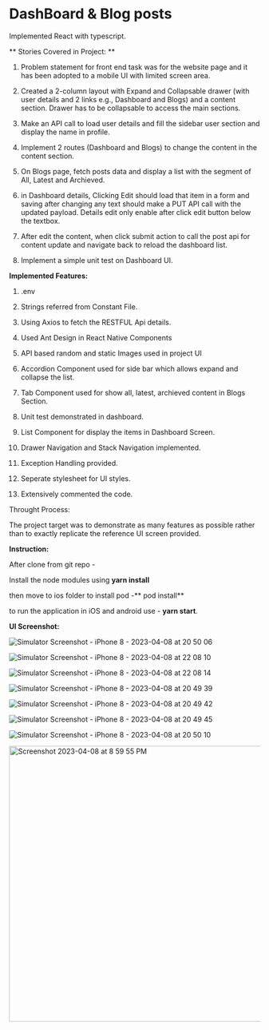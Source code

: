 # DashBoard & Blog posts

Implemented React with typescript.

** Stories Covered in Project: **

1. Problem statement for front end task was for the website page and it has been adopted to a mobile UI with limited screen area.

2. Created a 2-column layout with Expand and Collapsable drawer (with user details and 2 links e.g., Dashboard and Blogs) and a content section. Drawer has to be collapsable to access the main sections.

3. Make an API call to load user details and fill the sidebar user section and display the name in profile.

4. Implement 2 routes (Dashboard and Blogs) to change the content in the content section.

5. On Blogs page, fetch posts data and display a list with the segment of All, Latest and Archieved.

6. in Dashboard details, Clicking Edit should load that item in a form and saving after changing any text should make a PUT API call with the updated payload. 
Details edit only enable after click edit button below the textbox.

7. After edit the content, when click submit action to call the post api for content update and navigate back to reload the dashboard list.

8. Implement a simple unit test on Dashboard UI.

**Implemented Features:**

1. .env

2. Strings referred from Constant File.

3. Using Axios to fetch the RESTFUL Api details.

4. Used Ant Design in React Native Components

5. API based random and static Images used in project UI

6. Accordion Component used for side bar which allows expand and collapse the list.

7. Tab Component used for show all, latest, archieved content in Blogs Section.

8. Unit test demonstrated in dashboard.

9. List Component for display the items in Dashboard Screen.

10. Drawer Navigation and Stack Navigation implemented.

11. Exception Handling provided.

12. Seperate stylesheet for UI styles.

13. Extensively commented the code.

Throught Process: 

The project target was to demonstrate as many features as possible rather than to exactly replicate the reference UI screen provided.

**Instruction:**

After clone from git repo -  

Install the node modules using **yarn install**

then move to ios folder to install pod -** pod install**

to run the application in iOS and android use - **yarn start**.

**UI Screenshot:**

![Simulator Screenshot - iPhone 8 - 2023-04-08 at 20 50 06](https://user-images.githubusercontent.com/130089402/230732673-7be3e85a-d8ec-4e2d-bcba-0b92cf4ee54c.png)

![Simulator Screenshot - iPhone 8 - 2023-04-08 at 22 08 10](https://user-images.githubusercontent.com/130089402/230732726-2a0f7062-fbe8-4fc4-9a5f-1b565ac7ce23.png)

![Simulator Screenshot - iPhone 8 - 2023-04-08 at 22 08 14](https://user-images.githubusercontent.com/130089402/230732735-0c670292-b220-4c72-94a3-4ede35cf4a83.png)

![Simulator Screenshot - iPhone 8 - 2023-04-08 at 20 49 39](https://user-images.githubusercontent.com/130089402/230732759-9f6a0641-a358-46f0-b2f1-9ebecb391962.png)

![Simulator Screenshot - iPhone 8 - 2023-04-08 at 20 49 42](https://user-images.githubusercontent.com/130089402/230732769-119e2a19-68d3-4a56-9861-1a32bbe99dfb.png)

![Simulator Screenshot - iPhone 8 - 2023-04-08 at 20 49 45](https://user-images.githubusercontent.com/130089402/230732777-7e1ed355-f049-4500-9936-046600c94293.png)

![Simulator Screenshot - iPhone 8 - 2023-04-08 at 20 50 10](https://user-images.githubusercontent.com/130089402/230732793-d461e3eb-4397-4381-93a6-135e58f2dff3.png)

<img width="552" alt="Screenshot 2023-04-08 at 8 59 55 PM" src="https://user-images.githubusercontent.com/130089402/230732819-63702f7f-beea-471a-992f-1ca2ad165860.png">










